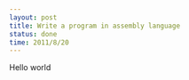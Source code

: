 ```yaml
---
layout: post
title: Write a program in assembly language
status: done
time: 2011/8/20
---
```


Hello world